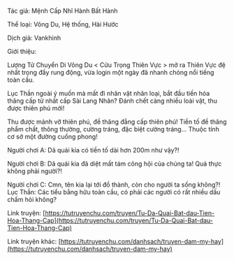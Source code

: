 Tác giả: Mệnh Cấp Nhĩ Hành Bất Hành

Thể loại: Võng Du, Hệ thống, Hài Hước

Dịch giả: Vankhinh

Giới thiệu:

Lượng Tử Chuyển Di Võng Du < Cửu Trọng Thiên Vực > mở ra Thiên Vực đệ nhất trọng đầy rung động, vừa login một ngày đã nhanh chóng nổi tiếng toàn cầu.

Lục Thần ngoài ý muốn mà mất đi nhân vật nhân loại, bắt đầu tiến hóa thăng cấp từ nhất cấp Sài Lang Nhân? Đánh chết càng nhiều loài vật, thu được thiên phú mới!

Thu được mảnh vỡ thiên phú, đề thăng đẳng cấp thiên phú! Tiền tố đề thăng phẩm chất, thông thường, cường tráng, đặc biệt cường tráng... Thuộc tính cơ sở một đường cuồng phong!

Người chơi A: Dã quái kia có tiền tố dài hơn 200m như vậy?!

Người chơi B: Dã quái kia đã diệt mất tám công hội của chúng ta! Quả thực không phải người?!

Người chơi C: Cmn, tên kia lại tới đồ thành, còn cho người ta sống không?! Lục Thần: Các tiểu bằng hữu toàn cầu, có phải các người có rất nhiều dấu chấm hỏi không?

Link truyện:
[https://tutruyenchu.com/truyen/Tu-Da-Quai-Bat-dau-Tien-Hoa-Thang-Cap](https://tutruyenchu.com/truyen/Tu-Da-Quai-Bat-dau-Tien-Hoa-Thang-Cap)

Link truyện khác:
[https://tutruyenchu.com/danhsach/truyen-dam-my-hay](https://tutruyenchu.com/danhsach/truyen-dam-my-hay)


